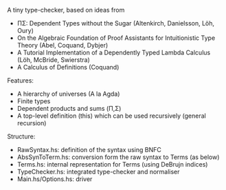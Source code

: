 A tiny type-checker, based on ideas from


* ΠΣ: Dependent Types without the Sugar (Altenkirch, Danielsson, Löh,  Oury)
* On the Algebraic Foundation of Proof Assistants for Intuitionistic Type Theory (Abel, Coquand, Dybjer)
* A Tutorial Implementation of a Dependently Typed Lambda Calculus (Löh, McBride, Swierstra)
* A Calculus of Definitions (Coquand)


Features:

* A hierarchy of universes (A la Agda)
* Finite types
* Dependent products and sums (Π,Σ)
* A top-level definition (this) which can be used recursively (general recursion)

Structure:

* RawSyntax.hs: definition of the syntax using BNFC 
* AbsSynToTerm.hs: conversion form the raw syntax to Terms (as below)
* Terms.hs: internal representation for Terms (using DeBrujn indices)
* TypeChecker.hs: integrated type-checker and normaliser
* Main.hs/Options.hs: driver
